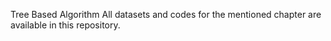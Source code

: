 Tree Based Algorithm
All datasets and codes for the mentioned chapter are available in this repository.
